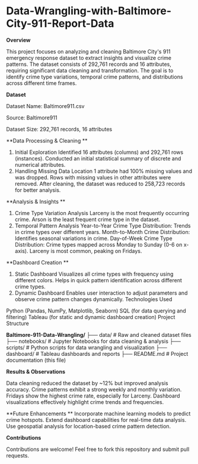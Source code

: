# Data-Wrangling-with-Baltimore-City-911-Report-Data

**Overview**

This project focuses on analyzing and cleaning Baltimore City's 911 emergency response dataset to extract insights and visualize crime patterns. The dataset consists of 292,761 records and 16 attributes, requiring significant data cleaning and transformation. The goal is to identify crime type variations, temporal crime patterns, and distributions across different time frames.

**Dataset**

Dataset Name: Baltimore911.csv

Source: Baltimore911 

Dataset Size: 292,761 records, 16 attributes

**Data Processing & Cleaning
**
1. Initial Exploration
Identified 16 attributes (columns) and 292,761 rows (instances).
Conducted an initial statistical summary of discrete and numerical attributes.
2. Handling Missing Data
Location 1 attribute had 100% missing values and was dropped.
Rows with missing values in other attributes were removed.
After cleaning, the dataset was reduced to 258,723 records for better analysis.

**Analysis & Insights
**
1. Crime Type Variation Analysis
Larceny is the most frequently occurring crime.
Arson is the least frequent crime type in the dataset.
2. Temporal Pattern Analysis
Year-to-Year Crime Type Distribution: Trends in crime types over different years.
Month-to-Month Crime Distribution: Identifies seasonal variations in crime.
Day-of-Week Crime Type Distribution:
Crime types mapped across Monday to Sunday (0-6 on x-axis).
Larceny is most common, peaking on Fridays.


**Dashboard Creation
**
1. Static Dashboard
Visualizes all crime types with frequency using different colors.
Helps in quick pattern identification across different crime types.
2. Dynamic Dashboard
Enables user interaction to adjust parameters and observe crime pattern changes dynamically.
Technologies Used

Python (Pandas, NumPy, Matplotlib, Seaborn)
SQL (for data querying and filtering)
Tableau (for static and dynamic dashboard creation)
Project Structure

**Baltimore-911-Data-Wrangling/**
├── data/                # Raw and cleaned dataset files
├── notebooks/           # Jupyter Notebooks for data cleaning & analysis
├── scripts/             # Python scripts for data wrangling and visualization
├── dashboard/           # Tableau dashboards and reports
├── README.md            # Project documentation (this file)

**Results & Observations**

Data cleaning reduced the dataset by ~12% but improved analysis accuracy.
Crime patterns exhibit a strong weekly and monthly variation.
Fridays show the highest crime rate, especially for Larceny.
Dashboard visualizations effectively highlight crime trends and frequencies.


**Future Enhancements
**
Incorporate machine learning models to predict crime hotspots.
Extend dashboard capabilities for real-time data analysis.
Use geospatial analysis for location-based crime pattern detection.

**Contributions**

Contributions are welcome! Feel free to fork this repository and submit pull requests.

